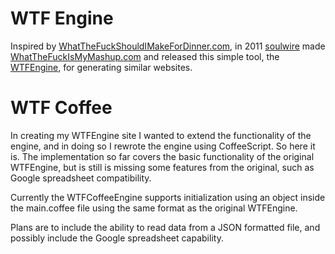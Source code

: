 # WTF Engine

Inspired by [WhatTheFuckShouldIMakeForDinner.com](http://whatthefuckshouldimakefordinner.com/), in 2011 [soulwire](https://github.com/soulwire) made [WhatTheFuckIsMyMashup.com](http://whatthefuckismymashup.com/) and released this simple tool, the [WTFEngine](https://github.com/soulwire/WTFEngine/), for generating similar websites.

# WTF Coffee

In creating my WTFEngine site I wanted to extend the functionality of the engine, and in doing so I rewrote the engine using CoffeeScript. So here it is.
The implementation so far covers the basic functionality of the original WTFEngine, but is still is missing some features from the original, such as Google spreadsheet compatibility.

Currently the WTFCoffeeEngine supports initialization using an object inside the main.coffee file using the same format as the original WTFEngine.

Plans are to include the ability to read data from a JSON formatted file, and possibly include the Google spreadsheet capability.
